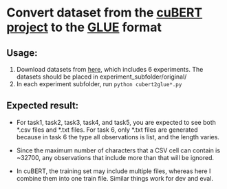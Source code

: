 # Convert dataset from the [cuBERT project](https://github.com/mhagglun/google-research-cuBERT) to the [GLUE](https://huggingface.co/datasets/glue) format



## Usage:

1. Download datasets from [here](https://github.com/mhagglun/google-research-cuBERT#benchmarks-and-fine-tuned-models), which includes 6 experiments. The datasets should be placed in experiment_subfolder/original/
2. In each experiment subfolder, run `python cubert2glue*.py`

## Expected result:

* For task1, task2, task3, task4, and task5, you are expected to see both *.csv files and *.txt files. For task 6, only *.txt files are generated because in task 6 the type all observations is list, and the length varies.

* Since the maximum number of characters that a CSV cell can contain is ~32700, any observations that include more than that will be ignored.

* In cuBERT, the training set may include multiple files, whereas here I combine them into one train file. Similar things work for dev and eval.
